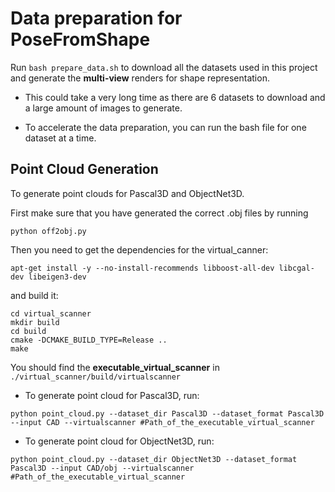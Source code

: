# Data preparation for PoseFromShape

Run ```bash prepare_data.sh``` to download all the datasets used in this project
and generate the **multi-view** renders for shape representation.

* This could take a very long time as there are 6 datasets to download 
and a large amount of images to generate.

* To accelerate the data preparation, you can run the bash file for one dataset
at a time.

## Point Cloud Generation

To generate point clouds for Pascal3D and ObjectNet3D.

First make sure that you have generated the correct .obj files by running 
```
python off2obj.py
```

Then you need to get the dependencies for the virtual_canner:
```
apt-get install -y --no-install-recommends libboost-all-dev libcgal-dev libeigen3-dev
```
and build it:
```
cd virtual_scanner
mkdir build
cd build
cmake -DCMAKE_BUILD_TYPE=Release ..
make
```

You should find the **executable_virtual_scanner** in `./virtual_scanner/build/virtualscanner`

* To generate point cloud for Pascal3D, run:
```
python point_cloud.py --dataset_dir Pascal3D --dataset_format Pascal3D --input CAD --virtualscanner #Path_of_the_executable_virtual_scanner
```

* To generate point cloud for ObjectNet3D, run:
```
python point_cloud.py --dataset_dir ObjectNet3D --dataset_format Pascal3D --input CAD/obj --virtualscanner #Path_of_the_executable_virtual_scanner
```
